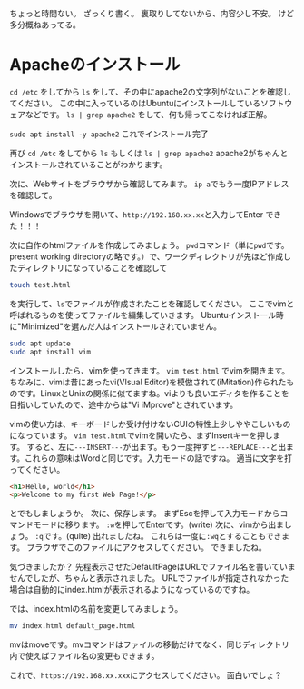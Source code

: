 ちょっと時間ない。
ざっくり書く。
裏取りしてないから、内容少し不安。
けど多分概ねあってる。



# Apacheのインストール

`cd /etc`
をしてから
`ls`
をして、その中にapache2の文字列がないことを確認してください。
この中に入っているのはUbuntuにインストールしているソフトウェアなどです。
`ls | grep apache2`
をして、何も帰ってこなければ正解。 

`sudo apt install -y apache2`
これでインストール完了

再び
`cd /etc`
をしてから
`ls`
もしくは
`ls | grep apache2`
apache2がちゃんとインストールされていることがわかります。

次に、Webサイトをブラウザから確認してみます。
`ip a`でもう一度IPアドレスを確認して。

Windowsでブラウザを開いて、`http://192.168.xx.xx`と入力してEnter
できた！！！

次に自作のhtmlファイルを作成してみましょう。
`pwd`コマンド（単に`pwd`です。present working directoryの略です。）で、ワークディレクトリが先ほど作成したディレクトリになっていることを確認して
```bash
touch test.html
```
を実行して、`ls`でファイルが作成されたことを確認してください。
ここでvimと呼ばれるものを使ってファイルを編集していきます。
Ubuntuインストール時に"Minimized"を選んだ人はインストールされていません。
```bash
sudo apt update
sudo apt install vim
```
インストールしたら、vimを使ってきます。
`vim test.html`
でvimを開きます。
ちなみに、vimは昔にあったvi(VIsual Editor)を模倣されて(iMitation)作られたものです。LinuxとUnixの関係に似てますね。viよりも良いエディタを作ることを目指いしていたので、途中からは"Vi iMprove"とされています。

vimの使い方は、キーボードしか受け付けないCUIの特性上少しややこしいものになっています。
`vim test.html`でvimを開いたら、まずInsertキーを押します。
すると、左に`---INSERT---`が出ます。もう一度押すと`---REPLACE---`と出ます。これらの意味はWordと同じです。入力モードの話ですね。
適当に文字を打ってください。
```html
<h1>Hello, world</h1>
<p>Welcome to my first Web Page!</p>
```
とでもしましょうか。
次に、保存します。
まずEscを押して入力モードからコマンドモードに移ります。
`:w`を押してEnterです。(write)
次に、vimから出ましょう。
`:q`です。(quite)
出れましたね。
これらは一度に`:wq`とすることもできます。
ブラウザでこのファイルにアクセスしてください。
できましたね。

気づきましたか？
先程表示させたDefaultPageはURLでファイル名を書いていませんでしたが、ちゃんと表示されました。
URLでファイルが指定されなかった場合は自動的にindex.htmlが表示されるようになっているのですね。

では、index.htmlの名前を変更してみましょう。
```bash
mv index.html default_page.html
```
mvはmoveです。mvコマンドはファイルの移動だけでなく、同じディレクトリ内で使えばファイル名の変更もできます。

これで、`https://192.168.xx.xxx`にアクセスしてください。
面白いでしょ？